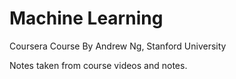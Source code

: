 # Machine Learning
Coursera Course
By Andrew Ng, Stanford University

Notes taken from course videos and notes.
